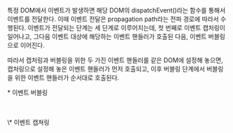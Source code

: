 특정 DOM에서 이벤트가 발생하면 해당 DOM의 dispatchEvent()라는 함수를 통해서 이벤트를 전달한다.
이때 이벤트 전달은 propagation path라는 전파 경로에 따라서 수행된다. 이벤트가 전달되는 단계는 세 단계로 이루어지는데, 첫 번째로 이벤트 캡처링이 일어나고, 그다음 이벤트 대상에 해당하는 이벤트 핸들러가 호출된 다음, 이벤트 버블링으로 이어진다.

따라서 캡처링과 버블링을 위한 두 가진 이벤트 핸들러를 같은 DOM에 설정해 놓으면, 캡처링으로 설정해 놓은 이벤트 핸들러가 먼저 호출되고, 이후 버블링 단계에서 버블링을 위한 이벤트 핸들러가 순서대로 호출된다.

\* 이벤트 버블링

<br>
<br>
\* 이벤트 캡쳐링
